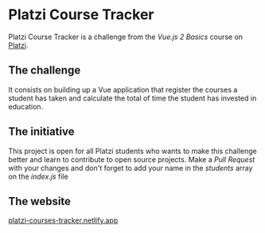 # Platzi Course Tracker
Platzi Course Tracker is a challenge from the *Vue.js 2 Basics* course on [Platzi](https://www.platzi.com).

## The challenge
It consists on building up a Vue application that register the courses a student has taken and calculate the total of time the student has invested in education.

## The initiative
This project is open for all Platzi students who wants to make this challenge better and learn to contribute to open source projects.
Make a *Pull Request* with your changes and don't forget to add your name in the *students* array on the *index.js* file

## The website
[platzi-courses-tracker.netlify.app](https://platzi-courses-tracker.netlify.app/)